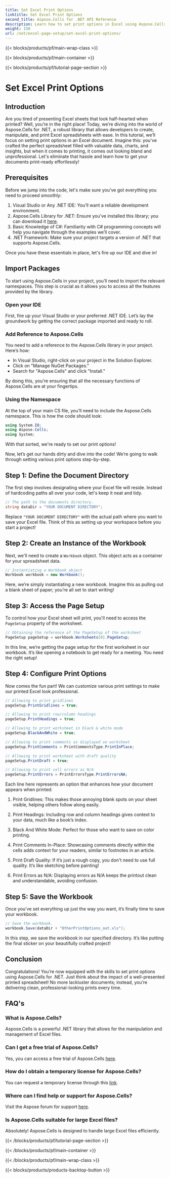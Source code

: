 ```yaml
---
title: Set Excel Print Options
linktitle: Set Excel Print Options
second_title: Aspose.Cells for .NET API Reference
description: Learn how to set print options in Excel using Aspose.Cells for .NET with this comprehensive step-by-step guide.
weight: 150
url: /net/excel-page-setup/set-excel-print-options/
---
```


{{< blocks/products/pf/main-wrap-class >}}

{{< blocks/products/pf/main-container >}}

{{< blocks/products/pf/tutorial-page-section >}}

# Set Excel Print Options

## Introduction

Are you tired of presenting Excel sheets that look half-hearted when printed? Well, you’re in the right place! Today, we’re diving into the world of Aspose.Cells for .NET, a robust library that allows developers to create, manipulate, and print Excel spreadsheets with ease. In this tutorial, we’ll focus on setting print options in an Excel document. Imagine this: you've crafted the perfect spreadsheet filled with valuable data, charts, and insights, but when it comes to printing, it comes out looking bland and unprofessional. Let's eliminate that hassle and learn how to get your documents print-ready effortlessly! 

## Prerequisites

Before we jump into the code, let's make sure you’ve got everything you need to proceed smoothly:

1. Visual Studio or Any .NET IDE: You’ll want a reliable development environment.
2. Aspose.Cells Library for .NET: Ensure you’ve installed this library; you can download it [here](https://releases.aspose.com/cells/net/).
3. Basic Knowledge of C#: Familiarity with C# programming concepts will help you navigate through the examples we’ll cover.
4. .NET Framework: Make sure your project targets a version of .NET that supports Aspose.Cells.
   
Once you have these essentials in place, let's fire up our IDE and dive in!

## Import Packages

To start using Aspose.Cells in your project, you’ll need to import the relevant namespaces. This step is crucial as it allows you to access all the features provided by the library.

### Open your IDE

First, fire up your Visual Studio or your preferred .NET IDE. Let’s lay the groundwork by getting the correct package imported and ready to roll.

### Add Reference to Aspose.Cells

You need to add a reference to the Aspose.Cells library in your project. Here’s how:

- In Visual Studio, right-click on your project in the Solution Explorer.
- Click on "Manage NuGet Packages."
- Search for "Aspose.Cells" and click "Install." 

By doing this, you're ensuring that all the necessary functions of Aspose.Cells are at your fingertips.

### Using the Namespace

At the top of your main CS file, you’ll need to include the Aspose.Cells namespace. This is how the code should look:

```csharp
using System.IO;
using Aspose.Cells;
using System;
```

With that sorted, we're ready to set our print options!

Now, let’s get our hands dirty and dive into the code! We’re going to walk through setting various print options step-by-step.

## Step 1: Define the Document Directory

The first step involves designating where your Excel file will reside. Instead of hardcoding paths all over your code, let's keep it neat and tidy.

```csharp
// The path to the documents directory.
string dataDir = "YOUR DOCUMENT DIRECTORY";
```

Replace `"YOUR DOCUMENT DIRECTORY"` with the actual path where you want to save your Excel file. Think of this as setting up your workspace before you start a project!

## Step 2: Create an Instance of the Workbook

Next, we'll need to create a `Workbook` object. This object acts as a container for your spreadsheet data.

```csharp
// Instantiating a Workbook object
Workbook workbook = new Workbook();
```

Here, we’re simply instantiating a new workbook. Imagine this as pulling out a blank sheet of paper; you’re all set to start writing!

## Step 3: Access the Page Setup

To control how your Excel sheet will print, you'll need to access the `PageSetup` property of the worksheet.

```csharp
// Obtaining the reference of the PageSetup of the worksheet
PageSetup pageSetup = workbook.Worksheets[0].PageSetup;
```

In this line, we’re getting the page setup for the first worksheet in our workbook. It’s like opening a notebook to get ready for a meeting. You need the right setup!

## Step 4: Configure Print Options

Now comes the fun part! We can customize various print settings to make our printed Excel look professional.

```csharp
// Allowing to print gridlines
pageSetup.PrintGridlines = true;

// Allowing to print row/column headings
pageSetup.PrintHeadings = true;

// Allowing to print worksheet in black & white mode
pageSetup.BlackAndWhite = true;

// Allowing to print comments as displayed on worksheet
pageSetup.PrintComments = PrintCommentsType.PrintInPlace;

// Allowing to print worksheet with draft quality
pageSetup.PrintDraft = true;

// Allowing to print cell errors as N/A
pageSetup.PrintErrors = PrintErrorsType.PrintErrorsNA;
```

Each line here represents an option that enhances how your document appears when printed:

1. Print Gridlines: This makes those annoying blank spots on your sheet visible, helping others follow along easily. 
   
2. Print Headings: Including row and column headings gives context to your data, much like a book’s index.

3. Black And White Mode: Perfect for those who want to save on color printing. 

4. Print Comments In-Place: Showcasing comments directly within the cells adds context for your readers, similar to footnotes in an article.

5. Print Draft Quality: If it’s just a rough copy, you don't need to use full quality. It’s like sketching before painting!

6. Print Errors as N/A: Displaying errors as N/A keeps the printout clean and understandable, avoiding confusion.

## Step 5: Save the Workbook

Once you’ve set everything up just the way you want, it’s finally time to save your workbook.

```csharp
// Save the workbook.
workbook.Save(dataDir + "OtherPrintOptions_out.xls");
```

In this step, we save the workbook in our specified directory. It’s like putting the final sticker on your beautifully crafted project!

## Conclusion

Congratulations! You’re now equipped with the skills to set print options using Aspose.Cells for .NET. Just think about the impact of a well-presented printed spreadsheet! No more lackluster documents; instead, you’re delivering clean, professional-looking prints every time. 

## FAQ's

### What is Aspose.Cells?  
Aspose.Cells is a powerful .NET library that allows for the manipulation and management of Excel files.

### Can I get a free trial of Aspose.Cells?  
Yes, you can access a free trial of Aspose.Cells [here](https://releases.aspose.com/).

### How do I obtain a temporary license for Aspose.Cells?  
You can request a temporary license through this [link](https://purchase.aspose.com/temporary-license/).

### Where can I find help or support for Aspose.Cells?  
Visit the Aspose forum for support [here](https://forum.aspose.com/c/cells/9).

### Is Aspose.Cells suitable for large Excel files?  
Absolutely! Aspose.Cells is designed to handle large Excel files efficiently.

{{< /blocks/products/pf/tutorial-page-section >}}

{{< /blocks/products/pf/main-container >}}

{{< /blocks/products/pf/main-wrap-class >}}

{{< blocks/products/products-backtop-button >}}
